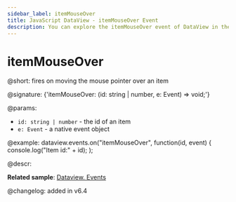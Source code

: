 ```yaml
---
sidebar_label: itemMouseOver
title: JavaScript DataView - itemMouseOver Event 
description: You can explore the itemMouseOver event of DataView in the documentation of the DHTMLX JavaScript UI library. Browse developer guides and API reference, try out code examples and live demos, and download a free 30-day evaluation version of DHTMLX Suite 7.
---
```


# itemMouseOver

@short: fires on moving the mouse pointer over an item 

@signature: {'itemMouseOver: (id: string | number, e: Event) => void;'}

@params:
- `id: string | number` - the id of an item
- `e: Event` - a native event object

@example:
dataview.events.on("itemMouseOver", function(id, event) {
    console.log("Item id:" + id);
);

@descr:

**Related sample**: [Dataview. Events](https://snippet.dhtmlx.com/2d74uyoh)

@changelog: added in v6.4
